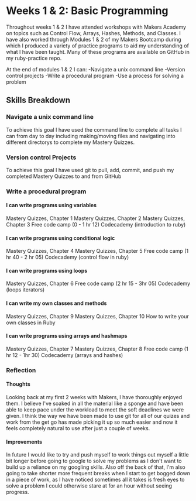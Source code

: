 # Weeks 1 & 2: Basic Programming

Throughout weeks 1 & 2 I have attended workshops with Makers Academy on topics such as Control Flow, Arrays, Hashes, Methods, and Classes. I have also worked through Modules 1 & 2 of my Makers Bootcamp during which I produced a variety of practice programs to aid my understanding of what I have been taught. Many of these programs are available on GitHub in my ruby-practice repo.

At the end of modules 1 & 2 I can:
-Navigate a unix command line
-Version control projects
-Write a procedural program
-Use a process for solving a problem

## Skills Breakdown

### Navigate a unix command line
To achieve this goal I have used the command line to complete all tasks I can from day to day including making/moving files and navigating into different directorys to complete my Mastery Quizzes.

### Version control Projects
To achieve this goal I have used git to pull, add, commit, and push my completed Mastery Quizzes to and from GitHub

### Write a procedural program
#### I can write programs using variables
Mastery Quizzes, Chapter 1
Mastery Quizzes, Chapter 2
Mastery Quizzes, Chapter 3
Free code camp (0 - 1 hr 12)
Codecademy (introduction to ruby)

#### I can write programs using conditional logic
Mastery Quizzes, Chapter 4
Mastery Quizzes, Chapter 5
Free code camp (1 hr 40 - 2 hr 05)
Codecademy (control flow in ruby)

#### I can write programs using loops
Mastery Quizzes, Chapter 6
Free code camp (2 hr 15 - 3hr 05)
Codecademy (loops iterators)

#### I can write my own classes and methods
Mastery Quizzes, Chapter 9
Mastery Quizzes, Chapter 10
How to write your own classes in Ruby

#### I can write programs using arrays and hashmaps
Mastery Quizzes, Chapter 7
Mastery Quizzes, Chapter 8
Free code camp (1 hr 12 - 1hr 30)
Codecademy (arrays and hashes)

### Reflection
#### Thoughts
Looking back at my first 2 weeks with Makers, I have thoroughly enjoyed them. I believe I've soaked in all the material like a sponge and have been able to keep pace under the workload to meet the soft deadlines we were given. I think the way we have been made to use git for all of our quizes and work from the get go has made picking it up so much easier and now it feels completely natural to use after just a couple of weeks.

#### Improvements
In future I would like to try and push myself to work things out myself a little bit longer before going to google to solve my problems as I don't want to build up a reliance on my googling skills. Also off the back of that, I'm also going to take shorter more frequent breaks when I start to get bogged down in a piece of work, as I have noticed sometimes all it takes is fresh eyes to solve a problem I could otherwise stare at for an hour without seeing progress.

